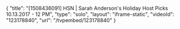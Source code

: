 {
    "title": "[1508436091] HSN | Sarah Anderson's Holiday Host Picks 10.13.2017 - 12 PM",
    "type": "solo",
    "layout": "iframe-static",
    "videoId": "123178840",
    "url": "\/tvpembed\/123178840"
}